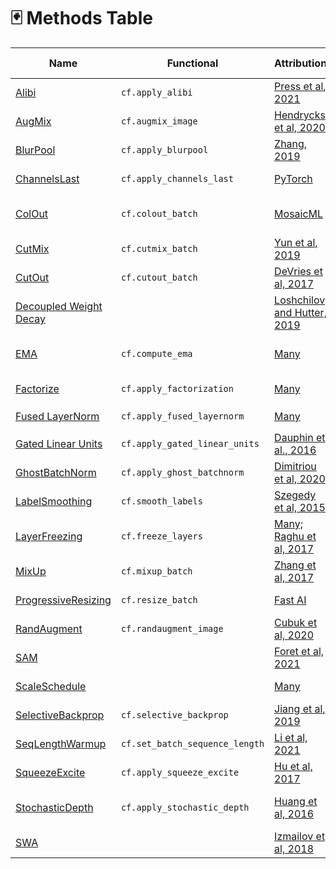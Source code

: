 # 🃏 Methods Table

Name|Functional|Attribution|tl;dr|Math-Equivalent
----|----------|-----------|-----|----
[Alibi](https://github.com/mosaicml/composer/tree/dev/composer/algorithms/alibi)|`cf.apply_alibi`|[Press et al, 2021](https://arxiv.org/abs/2108.12409v1)|Replace attention with AliBi|❌
[AugMix](https://github.com/mosaicml/composer/tree/dev/composer/algorithms/augmix)|`cf.augmix_image`|[Hendrycks et al, 2020](http://arxiv.org/abs/1912.02781)|Image-perserving data augmentations|❌
[BlurPool](https://github.com/mosaicml/composer/tree/dev/composer/algorithms/blurpool)|`cf.apply_blurpool`|[Zhang, 2019](https://arxiv.org/abs/1904.11486)|applies blur before pooling|❌
[ChannelsLast](https://github.com/mosaicml/composer/tree/dev/composer/algorithms/channels_last)|`cf.apply_channels_last`|[PyTorch](https://pytorch.org/tutorials/intermediate/memory_format_tutorial.html)|Uses channels last memory format (NHWC)|✅
[ColOut](https://github.com/mosaicml/composer/tree/dev/composer/algorithms/colout)|`cf.colout_batch`|[MosaicML](https://www.mosaicml.com)|Removes columns and rows from the image for augmentation and efficiency|❌
[CutMix](https://github.com/mosaicml/composer/tree/dev/composer/algorithms/cutmix)|`cf.cutmix_batch`|[Yun et al, 2019](https://arxiv.org/abs/1905.04899)|Combines pairs of examples in non-overlapping regions and mixes labels|❌
[CutOut](https://github.com/mosaicml/composer/tree/dev/composer/algorithms/cutout)|`cf.cutout_batch`|[DeVries et al, 2017](https://arxiv.org/abs/1708.04552)|Randomly erases rectangular blocks from the image|❌
[Decoupled Weight Decay](https://github.com/mosaicml/composer/blob/dev/composer/optim/decoupled_weight_decay.py)||[Loshchilov and Hutter, 2019](https://arxiv.org/abs/1711.05101)|Decouples weight decay from learning rate|❌
[EMA](https://github.com/mosaicml/composer/tree/dev/composer/algorithms/ema)|`cf.compute_ema`|[Many](https://www.mosaicml.com)|Exponentially weighted moving average of model parameters during training|❌
[Factorize](https://github.com/mosaicml/composer/tree/dev/composer/algorithms/factorize)|`cf.apply_factorization`|[Many](https://www.mosaicml.com)|Factorize GEMMs into smaller GEMMs|❌
[Fused LayerNorm](https://github.com/mosaicml/composer/tree/dev/composer/algorithms/fused_layernorm)|`cf.apply_fused_layernorm`|[Many](https://www.mosaicml.com)|Replaces `torch.nn.LayerNorm` with `apex.normalization.fused_layer_norm`|✅
[Gated Linear Units](https://github.com/mosaicml/composer/tree/dev/composer/algorithms/gated_linear_units)|`cf.apply_gated_linear_units`|[Dauphin et al., 2016](https://arxiv.org/abs/1612.08083)|Adds gating operation to the input of feed-forward block.|❌
[GhostBatchNorm](https://github.com/mosaicml/composer/tree/dev/composer/algorithms/ghost_batchnorm)|`cf.apply_ghost_batchnorm`|[Dimitriou et al, 2020](https://arxiv.org/abs/2007.08554)|Use smaller samples to compute batchnorm|❌
[LabelSmoothing](https://github.com/mosaicml/composer/tree/dev/composer/algorithms/label_smoothing)|`cf.smooth_labels`|[Szegedy et al, 2015](https://arxiv.org/abs/1512.00567)|Smooths the labels with a uniform prior|❌
[LayerFreezing](https://github.com/mosaicml/composer/tree/dev/composer/algorithms/layer_freezing)|`cf.freeze_layers`|[Many; Raghu et al, 2017](https://arxiv.org/abs/1706.05806)|Progressively freezes layers during training|❌
[MixUp](https://github.com/mosaicml/composer/tree/dev/composer/algorithms/mixup)|`cf.mixup_batch`|[Zhang et al, 2017](https://arxiv.org/abs/1710.09412)|Blends pairs of examples and labels|❌
[ProgressiveResizing](https://github.com/mosaicml/composer/tree/dev/composer/algorithms/progressive_resizing)|`cf.resize_batch`|[Fast AI](https://github.com/fastai/fastbook/blob/780b76bef3127ce5b64f8230fce60e915a7e0735/07_sizing_and_tta.ipynb)|Scale the input image size over the course of training|❌
[RandAugment](https://github.com/mosaicml/composer/tree/dev/composer/algorithms/randaugment)|`cf.randaugment_image`|[Cubuk et al, 2020](https://openaccess.thecvf.com/content_CVPRW_2020/html/w40/Cubuk_Randaugment_Practical_Automated_Data_Augmentation_With_a_Reduced_Search_Space_CVPRW_2020_paper.html)|Applies a series of random augmentations|❌
[SAM](https://github.com/mosaicml/composer/tree/dev/composer/algorithms/sam)||[Foret et al, 2021](https://arxiv.org/abs/2010.01412)|SAM optimizer measures sharpness of optimization space|❌
[ScaleSchedule](https://github.com/mosaicml/composer/tree/dev/composer/algorithms/scale_schedule)||[Many](https://www.mosaicml.com)|Scale the learning rate schedule by a factor|❌
[SelectiveBackprop](https://github.com/mosaicml/composer/tree/dev/composer/algorithms/selective_backprop)|`cf.selective_backprop`|[Jiang et al, 2019](https://arxiv.org/abs/1910.00762)|Drops examples with small loss contributions|❌
[SeqLengthWarmup](https://github.com/mosaicml/composer/tree/dev/composer/algorithms/seq_length_warmup)|`cf.set_batch_sequence_length`|[Li et al, 2021](https://arxiv.org/abs/2108.06084)|Progressively increase sequence length|❌
[SqueezeExcite](https://github.com/mosaicml/composer/tree/dev/composer/algorithms/squeeze_excite)|`cf.apply_squeeze_excite`|[Hu et al, 2017](https://arxiv.org/abs/1709.01507)|Replaces eligible layers with Squeeze-Excite layers|❌
[StochasticDepth](https://github.com/mosaicml/composer/tree/dev/composer/algorithms/stochastic_depth)|`cf.apply_stochastic_depth`|[Huang et al, 2016](https://arxiv.org/abs/1603.09382)|Replaces a specified layer with a stochastic verion that randomly drops the layer or samples during training|❌
[SWA](https://github.com/mosaicml/composer/tree/dev/composer/algorithms/swa)||[Izmailov et al, 2018](https://arxiv.org/abs/1803.05407)|Computes running average of model weights|❌
